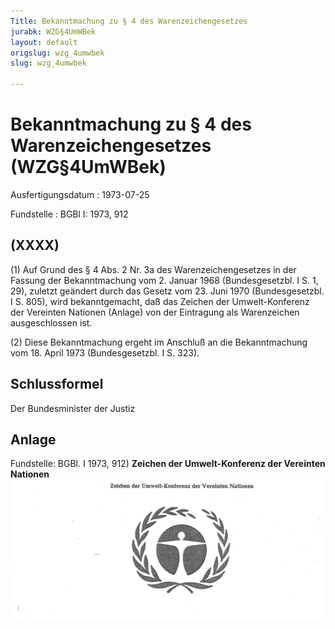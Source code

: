 ```yaml
---
Title: Bekanntmachung zu § 4 des Warenzeichengesetzes
jurabk: WZG§4UmWBek
layout: default
origslug: wzg_4umwbek
slug: wzg_4umwbek

---
```


# Bekanntmachung zu § 4 des Warenzeichengesetzes (WZG§4UmWBek)

Ausfertigungsdatum
:   1973-07-25

Fundstelle
:   BGBl I: 1973, 912



## (XXXX)

(1) Auf Grund des § 4 Abs. 2 Nr. 3a des Warenzeichengesetzes in der Fassung der Bekanntmachung vom 2. Januar 1968 (Bundesgesetzbl. I S. 1, 29), zuletzt geändert durch das Gesetz vom 23. Juni 1970 (Bundesgesetzbl. I S. 805), wird bekanntgemacht, daß das Zeichen der Umwelt-Konferenz der Vereinten Nationen (Anlage) von der Eintragung als Warenzeichen ausgeschlossen ist.

(2) Diese Bekanntmachung ergeht im Anschluß an die Bekanntmachung vom 18. April 1973 (Bundesgesetzbl. I S. 323).


## Schlussformel

Der Bundesminister der Justiz


## Anlage

Fundstelle: BGBl. I 1973, 912)
**Zeichen der Umwelt-Konferenz der Vereinten Nationen**
![bgbl1_1973_j0912_0010.jpg](bgbl1_1973_j0912_0010.jpg)
